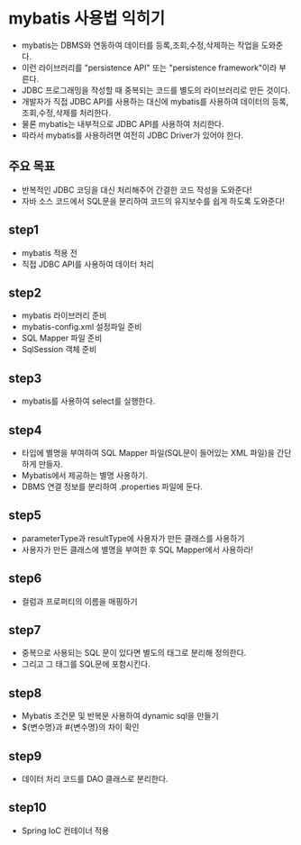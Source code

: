 # mybatis 사용법 익히기
- mybatis는 DBMS와 연동하여 데이터를 등록,조회,수정,삭제하는 작업을 도와준다.
- 이런 라이브러리를 "persistence API" 또는 "persistence framework"이라 부른다.
- JDBC 프로그래밍을 작성할 때 중복되는 코드를 별도의 라이브러리로 만든 것이다.
- 개발자가 직접 JDBC API를 사용하는 대신에 mybatis를 사용하여 데이터의 등록,조회,수정,삭제를 처리한다.
- 물론 mybatis는 내부적으로 JDBC API를 사용하여 처리한다.
- 따라서 mybatis를 사용하려면 여전히 JDBC Driver가 있어야 한다.

## 주요 목표
- 반복적인 JDBC 코딩을 대신 처리해주어 간결한 코드 작성을 도와준다!
- 자바 소스 코드에서 SQL문을 분리하여 코드의 유지보수를 쉽게 하도록 도와준다!

## step1
- mybatis 적용 전
- 직접 JDBC API를 사용하여 데이터 처리

## step2
- mybatis 라이브러리 준비 
- mybatis-config.xml 설정파일 준비
- SQL Mapper 파일 준비
- SqlSession 객체 준비 

## step3
- mybatis를 사용하여 select를 실행한다.

## step4
- 타입에 별명을 부여하여 SQL Mapper 파일(SQL문이 들어있는 XML 파일)을 간단하게 만들자.
- Mybatis에서 제공하는 별명 사용하기.  
- DBMS 연결 정보를 분리하여 .properties 파일에 둔다.

## step5
- parameterType과 resultType에 사용자가 만든 클래스를 사용하기
- 사용자가 만든 클래스에 별명을 부여한 후 SQL Mapper에서 사용하라!

## step6
- 컬럼과 프로퍼티의 이름을 매핑하기

## step7
- 중복으로 사용되는 SQL 문이 있다면 별도의 태그로 분리해 정의한다.
- 그리고 그 태그를 SQL문에 포함시킨다.

## step8
- Mybatis 조건문 및 반복문 사용하여 dynamic sql을 만들기 
- ${변수명}과 #{변수명}의 차이 확인

## step9
- 데이터 처리 코드를 DAO 클래스로 분리한다.

## step10
- Spring IoC 컨테이너 적용












